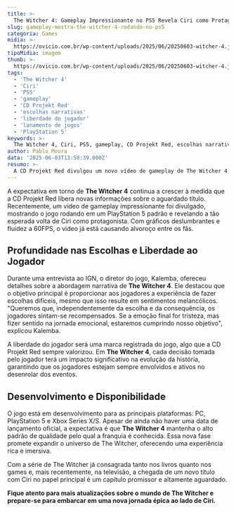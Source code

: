 ```yaml
---
title: >-
  The Witcher 4: Gameplay Impressionante no PS5 Revela Ciri como Protagonista
slug: gameplay-mostra-the-witcher-4-rodando-no-ps5
categoria: Games
midia: >-
  https://ovicio.com.br/wp-content/uploads/2025/06/20250603-witcher-4.jpeg
tipoMidia: imagem
thumb: >-
  https://ovicio.com.br/wp-content/uploads/2025/06/20250603-witcher-4.jpeg
tags:
  - 'The Witcher 4'
  - 'Ciri'
  - 'PS5'
  - 'gameplay'
  - 'CD Projekt Red'
  - 'escolhas narrativas'
  - 'liberdade do jogador'
  - 'lanamento de jogos'
  - 'PlayStation 5'
keywords: >-
  The Witcher 4, Ciri, PS5, gameplay, CD Projekt Red, escolhas narrativas, liberdade do jogador, lançamento de jogos, PlayStation 5
author: Pablo Moura
data: '2025-06-03T13:50:39.000Z'
resumo: >-
  A CD Projekt Red divulgou um novo vídeo de gameplay de The Witcher 4, destacando Ciri como protagonista e rodando no PS5 a 60FPS. O jogo promete escolhas impactantes e liberdade ao jogador.
---
```


A expectativa em torno de **The Witcher 4** continua a crescer à medida que a CD Projekt Red libera novas informações sobre o aguardado título. Recentemente, um vídeo de gameplay impressionante foi divulgado, mostrando o jogo rodando em um PlayStation 5 padrão e revelando a tão esperada volta de Ciri como protagonista. Com gráficos deslumbrantes e fluidez a 60FPS, o vídeo já está causando alvoroço entre os fãs.

## Profundidade nas Escolhas e Liberdade ao Jogador

Durante uma entrevista ao IGN, o diretor do jogo, Kalemba, ofereceu detalhes sobre a abordagem narrativa de **The Witcher 4**. Ele destacou que o objetivo principal é proporcionar aos jogadores a experiência de fazer escolhas difíceis, mesmo que isso resulte em sentimentos melancólicos. "Queremos que, independentemente da escolha e da consequência, os jogadores sintam-se recompensados. Se a emoção final for tristeza, mas fizer sentido na jornada emocional, estaremos cumprindo nosso objetivo", explicou Kalemba.

A liberdade do jogador será uma marca registrada do jogo, algo que a CD Projekt Red sempre valorizou. Em **The Witcher 4**, cada decisão tomada pelo jogador terá um impacto significativo na evolução da história, garantindo que os jogadores estejam sempre envolvidos e ativos no desenrolar dos eventos.

## Desenvolvimento e Disponibilidade

O jogo está em desenvolvimento para as principais plataformas: PC, PlayStation 5 e Xbox Series X/S. Apesar de ainda não haver uma data de lançamento oficial, a expectativa é que **The Witcher 4** mantenha o alto padrão de qualidade pelo qual a franquia é conhecida. Essa nova fase promete expandir o universo de The Witcher, oferecendo uma experiência rica e imersiva.

Com a série de The Witcher já consagrada tanto nos livros quanto nos games e, mais recentemente, na televisão, a chegada de um novo título com Ciri no papel principal é um capítulo promissor e altamente aguardado.

**Fique atento para mais atualizações sobre o mundo de The Witcher e prepare-se para embarcar em uma nova jornada épica ao lado de Ciri.**